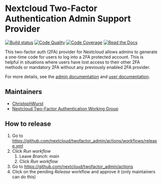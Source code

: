 # Nextcloud Two-Factor Authentication Admin Support Provider

[![Build status](https://github.com/ChristophWurst/twofactor_admin/actions/workflows/test.yml/badge.svg)](https://github.com/ChristophWurst/twofactor_admin/actions/workflows/test.yml)
[![Code Quality](https://scrutinizer-ci.com/g/ChristophWurst/twofactor_admin/badges/quality-score.png?b=master)](https://scrutinizer-ci.com/g/ChristophWurst/twofactor_admin/?branch=master)
[![Code Coverage](https://scrutinizer-ci.com/g/ChristophWurst/twofactor_admin/badges/coverage.png?b=master)](https://scrutinizer-ci.com/g/ChristophWurst/twofactor_admin/?branch=master)
[![Read the Docs](https://img.shields.io/readthedocs/nextcloud-twofactor-admin.svg)](https://nextcloud-twofactor-admin.readthedocs.io/en/latest/)

This two-factor auth (2FA) provider for Nextcloud allows admins to generate a one-time
code for users to log into a 2FA protected account. This is helpful in situations where
users have lost access to their other 2FA methods or mandatory 2FA without any previously
enabled 2FA provider.

For more details, see the [admin documentation] and [user documentation].

## Maintainers

* [ChristophWurst](https://github.com/ChristophWurst)
* [Nextcloud Two-Factor Authentication Working Group](https://github.com/nextcloud/wg-two-factor-authentication#members)

[admin documentation]: https://nextcloud-twofactor-admin.readthedocs.io/en/latest/Admin%20Documentation/
[user documentation]: https://nextcloud-twofactor-admin.readthedocs.io/en/latest/User%20Documentation/

## How to release

1) Go to https://github.com/nextcloud/twofactor_admin/actions/workflows/release.yml
2) Click *Run workflow*
   1) Leave *Branch: main*
   2) Click *Run workflow*
3) Go to https://github.com/nextcloud/twofactor_admin/actions
4) Click on the pending *Release* workflow and approve it (only maintainers can do this)
